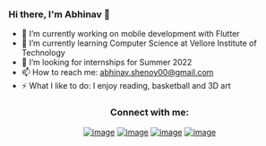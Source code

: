 ### Hi there, I'm Abhinav 👋


- 🔭 I’m currently working on mobile development with Flutter
- 🌱 I’m currently learning Computer Science at Vellore Institute of Technology
- 🤔 I’m looking for internships for Summer 2022
- 📫 How to reach me: abhinav.shenoy00@gmail.com
- ⚡ What I like to do: I enjoy reading, basketball and 3D art

<h3 align="center">Connect with me:</h3>
<div align="center">

[![image](https://img.shields.io/badge/LinkedIn-0077B5?style=for-the-badge&logo=linkedin&logoColor=white)](https://www.linkedin.com/in/abhinav-shenoy-4a9aa71a0/)
[![image](https://img.shields.io/badge/Instagram-E4405F?style=for-the-badge&logo=instagram&logoColor=white)](https://www.instagram.com/abhinav.shenoy00/)
[![image](https://img.shields.io/badge/Twitter-1DA1F2?style=for-the-badge&logo=twitter&logoColor=white)](https://twitter.com/abhinav_shenoy)
[![image](https://img.shields.io/badge/Gmail-D14836?style=for-the-badge&logo=gmail&logoColor=white)](mailto:abhinav.shenoy00@gmail.com)
  
</div>
